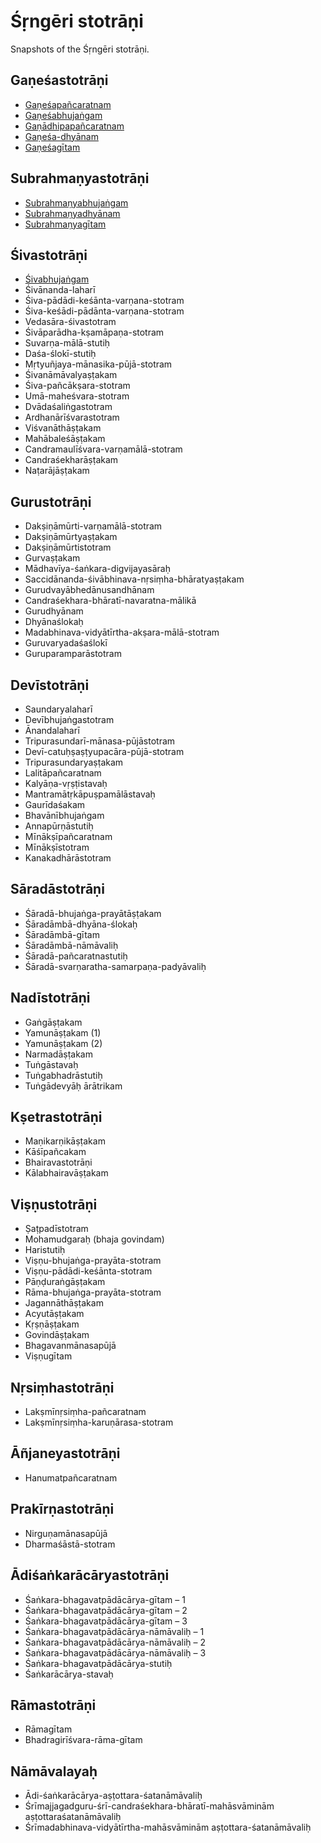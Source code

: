 # Śṛngēri stotrāṇi

Snapshots of the Śṛngēri stotrāṇi.

## Gaṇeśastotrāṇi

- [Gaṇeśapañcaratnam](ganesha/ganeshapancaratnam.md)
- [Gaṇeśabhujaṅgam](ganesha/ganeshabhujangam.md)
- [Gaṇādhipapañcaratnam](ganesha/ganadhipapancaratnam.md)
- [Gaṇeśa-dhyānam](ganesha/ganeshadhyanam.md)
- [Gaṇeśagītam](ganesha/ganeshagitam.md)

## Subrahmaṇyastotrāṇi

- [Subrahmaṇyabhujaṅgam](subrahmanya/subrahmanyabhujangam.md)
- [Subrahmaṇyadhyānam](subrahmanya/subrahmanyadhyanam.md)
- [Subrahmaṇyagītam](subrahmanya/subrahmanyagitam.md)

## Śivastotrāṇi

- [Śivabhujaṅgam](shiva/shivabhujangam.md)
- Śivānanda-laharī
- Śiva-pādādi-keśānta-varṇana-stotram
- Śiva-keśādi-pādānta-varṇana-stotram
- Vedasāra-śivastotram
- Śivāparādha-kṣamāpaṇa-stotram
- Suvarṇa-mālā-stutiḥ
- Daśa-ślokī-stutiḥ
- Mṛtyuñjaya-mānasika-pūjā-stotram
- Śivanāmāvalyaṣṭakam
- Śiva-pañcākṣara-stotram
- Umā-maheśvara-stotram
- Dvādaśaliṅgastotram
- Ardhanārīśvarastotram
- Viśvanāthāṣṭakam
- Mahābaleśāṣṭakam
- Candramaulīśvara-varṇamālā-stotram
- Candraśekharāṣṭakam
- Naṭarājāṣṭakam

## Gurustotrāṇi

- Dakṣiṇāmūrti-varṇamālā-stotram
- Dakṣiṇāmūrtyaṣṭakam
- Dakṣiṇāmūrtistotram
- Gurvaṣṭakam
- Mādhavīya-śaṅkara-digvijayasāraḥ
- Saccidānanda-śivābhinava-nṛsiṃha-bhāratyaṣṭakam
- Gurudvayābhedānusandhānam
- Candraśekhara-bhāratī-navaratna-mālikā
- Gurudhyānam
- Dhyānaślokaḥ
- Madabhinava-vidyātīrtha-akṣara-mālā-stotram
- Guruvaryadaśaślokī
- Guruparamparāstotram

## Devīstotrāṇi

- Saundaryalaharī
- Devībhujaṅgastotram
- Ānandalaharī
- Tripurasundarī-mānasa-pūjāstotram
- Devī-catuḥṣaṣṭyupacāra-pūjā-stotram
- Tripurasundaryaṣṭakam
- Lalitāpañcaratnam
- Kalyāṇa-vṛṣṭistavaḥ
- Mantramātṛkāpuṣpamālāstavaḥ
- Gaurīdaśakam
- Bhavānībhujaṅgam
- Annapūrṇāstutiḥ
- Mīnākṣīpañcaratnam
- Mīnākṣīstotram
- Kanakadhārāstotram

## Sāradāstotrāṇi

- Śāradā-bhujaṅga-prayātāṣṭakam
- Śāradāmbā-dhyāna-ślokaḥ
- Śāradāmbā-gītam
- Śāradāmbā-nāmāvaliḥ
- Śāradā-pañcaratnastutiḥ
- Śāradā-svarṇaratha-samarpaṇa-padyāvaliḥ

## Nadīstotrāṇi

- Gaṅgāṣṭakam
- Yamunāṣṭakam (1)
- Yamunāṣṭakam (2)
- Narmadāṣṭakam
- Tuṅgāstavaḥ
- Tuṅgabhadrāstutiḥ
- Tuṅgādevyāḥ ārātrikam

## Kṣetrastotrāṇi

- Maṇikarṇikāṣṭakam
- Kāśīpañcakam
- Bhairavastotrāṇi
- Kālabhairavāṣṭakam

## Viṣṇustotrāṇi

- Ṣaṭpadīstotram
- Mohamudgaraḥ (bhaja govindam)
- Haristutiḥ
- Viṣṇu-bhujaṅga-prayāta-stotram
- Viṣṇu-pādādi-keśānta-stotram
- Pāṇḍuraṅgāṣṭakam
- Rāma-bhujaṅga-prayāta-stotram
- Jagannāthāṣṭakam
- Acyutāṣṭakam
- Kṛṣṇāṣṭakam
- Govindāṣṭakam
- Bhagavanmānasapūjā
- Viṣṇugītam

## Nṛsiṃhastotrāṇi

- Lakṣmīnṛsiṃha-pañcaratnam
- Lakṣmīnṛsiṃha-karuṇārasa-stotram

## Āñjaneyastotrāṇi

- Hanumatpañcaratnam

## Prakīrṇastotrāṇi

- Nirguṇamānasapūjā
- Dharmaśāstā-stotram

## Ādiśaṅkarācāryastotrāṇi

- Śaṅkara-bhagavatpādācārya-gītam – 1
- Śaṅkara-bhagavatpādācārya-gītam – 2
- Śaṅkara-bhagavatpādācārya-gītam – 3
- Śaṅkara-bhagavatpādācārya-nāmāvaliḥ – 1
- Śaṅkara-bhagavatpādācārya-nāmāvaliḥ – 2
- Śaṅkara-bhagavatpādācārya-nāmāvaliḥ – 3
- Śaṅkara-bhagavatpādācārya-stutiḥ
- Śaṅkarācārya-stavaḥ

## Rāmastotrāṇi

- Rāmagītam
- Bhadragirīśvara-rāma-gītam

## Nāmāvalayaḥ

- Ādi-śaṅkarācārya-aṣṭottara-śatanāmāvaliḥ
- Śrīmajjagadguru-śrī-candraśekhara-bhāratī-mahāsvāminām aṣṭottaraśatanāmāvaliḥ
- Śrīmadabhinava-vidyātīrtha-mahāsvāminām aṣṭottara-śatanāmāvaliḥ
